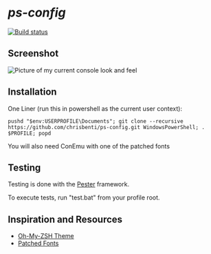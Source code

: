 # *ps-config* #
[![Build status](https://ci.appveyor.com/api/projects/status/qvo0c6326965hv5m)](https://ci.appveyor.com/project/chrisbenti/ps-config)
## Screenshot ##
![Picture of my current console look and feel](http://i.imgur.com/YuyiD0M.png)

## Installation ##
One Liner (run this in powershell as the current user context):
```
pushd "$env:USERPROFILE\Documents"; git clone --recursive https://github.com/chrisbenti/ps-config.git WindowsPowerShell; . $PROFILE; popd
```

You will also need ConEmu with one of the patched fonts

## Testing 
Testing is done with the [Pester](https://github.com/pester/Pester) framework.

To execute tests, run "test.bat" from your profile root.

## Inspiration and Resources ##
- [Oh-My-ZSH Theme](https://gist.github.com/agnoster/3712874)
- [Patched Fonts](https://gist.github.com/qrush/1595572)
